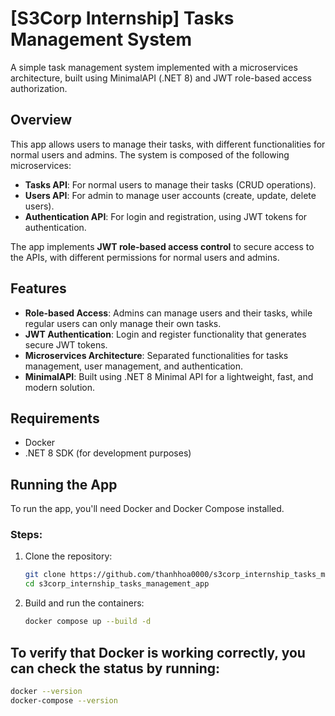 # [S3Corp Internship] Tasks Management System

A simple task management system implemented with a microservices architecture, built using MinimalAPI (.NET 8) and JWT role-based access authorization.

## Overview

This app allows users to manage their tasks, with different functionalities for normal users and admins. The system is composed of the following microservices:

- **Tasks API**: For normal users to manage their tasks (CRUD operations).
- **Users API**: For admin to manage user accounts (create, update, delete users).
- **Authentication API**: For login and registration, using JWT tokens for authentication.

The app implements **JWT role-based access control** to secure access to the APIs, with different permissions for normal users and admins.

## Features

- **Role-based Access**: Admins can manage users and their tasks, while regular users can only manage their own tasks.
- **JWT Authentication**: Login and register functionality that generates secure JWT tokens.
- **Microservices Architecture**: Separated functionalities for tasks management, user management, and authentication.
- **MinimalAPI**: Built using .NET 8 Minimal API for a lightweight, fast, and modern solution.

## Requirements

- Docker
- .NET 8 SDK (for development purposes)

## Running the App

To run the app, you'll need Docker and Docker Compose installed.

### Steps:

1. Clone the repository:
    ```bash
    git clone https://github.com/thanhhoa0000/s3corp_internship_tasks_management_app
    cd s3corp_internship_tasks_management_app
    ```

2. Build and run the containers:
    ```bash
    docker compose up --build -d
    ```

## To verify that Docker is working correctly, you can check the status by running:
```bash
docker --version
docker-compose --version
```